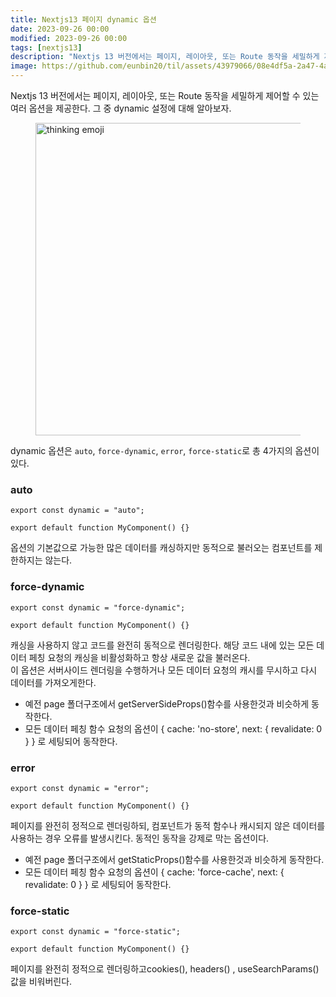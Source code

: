 ```yaml
---
title: Nextjs13 페이지 dynamic 옵션
date: 2023-09-26 00:00
modified: 2023-09-26 00:00
tags: [nextjs13]
description: "Nextjs 13 버전에서는 페이지, 레이아웃, 또는 Route 동작을 세밀하게 제어할 수 있는 여러 옵션을 제공한다. 그 중 dynamic 설정에 대해 알아보자."
image: https://github.com/eunbin20/til/assets/43979066/08e4df5a-2a47-4a93-a252-ea63168341df
---
```


Nextjs 13 버전에서는 페이지, 레이아웃, 또는 Route 동작을 세밀하게 제어할 수 있는 여러 옵션을 제공한다. 그 중 dynamic 설정에 대해 알아보자.

<figure>
  <img src="https://github.com/eunbin20/til/assets/43979066/08e4df5a-2a47-4a93-a252-ea63168341df" alt="thinking emoji" width=500>
</figure>

dynamic 옵션은 `auto`, `force-dynamic`, `error`, `force-static`로 총 4가지의 옵션이 있다.

### auto

```tsx
export const dynamic = "auto";

export default function MyComponent() {}
```

옵션의 기본값으로 가능한 많은 데이터를 캐싱하지만 동적으로 불러오는 컴포넌트를 제한하지는 않는다.

### force-dynamic

```tsx
export const dynamic = "force-dynamic";

export default function MyComponent() {}
```

캐싱을 사용하지 않고 코드를 완전히 동적으로 렌더링한다. 해당 코드 내에 있는 모든 데이터 페칭 요청의 캐싱을 비활성화하고 항상 새로운 값을 불러온다. <br/>
이 옵션은 서버사이드 렌더링을 수행하거나 모든 데이터 요청의 캐시를 무시하고 다시 데이터를 가져오게한다.

- 예전 page 폴더구조에서 getServerSideProps()함수를 사용한것과 비슷하게 동작한다.
- 모든 데이터 페칭 함수 요청의 옵션이 { cache: 'no-store', next: { revalidate: 0 } } 로 세팅되어 동작한다.

### error

```tsx
export const dynamic = "error";

export default function MyComponent() {}
```

페이지를 완전히 정적으로 렌더링하되, 컴포넌트가 동적 함수나 캐시되지 않은 데이터를 사용하는 경우 오류를 발생시킨다. 동적인 동작을 강제로 막는 옵션이다.

- 예전 page 폴더구조에서 getStaticProps()함수를 사용한것과 비슷하게 동작한다.
- 모든 데이터 페칭 함수 요청의 옵션이 { cache: 'force-cache', next: { revalidate: 0 } } 로 세팅되어 동작한다.

### force-static

```tsx
export const dynamic = "force-static";

export default function MyComponent() {}
```

페이지를 완전히 정적으로 렌더링하고cookies(), headers() , useSearchParams() 값을 비워버린다.
